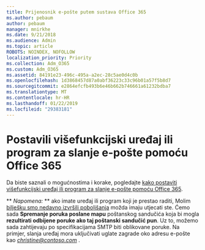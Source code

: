 ```yaml
---
title: Prijenosnik e-pošte putem sustava Office 365
ms.author: pebaum
author: pebaum
manager: mnirkhe
ms.date: 9/21/2018
ms.audience: Admin
ms.topic: article
ROBOTS: NOINDEX, NOFOLLOW
localization_priority: Priority
ms.collection: Adm_O365
ms.custom: Adm_O365
ms.assetid: 84191e23-496c-495a-a2ec-28c5ae0d4c0b
ms.openlocfilehash: 1d3868457d87a0abf36223c33c96b01a57f5b8d7
ms.sourcegitcommit: e2864efcfb493b6e46b662b746661a61232bdba7
ms.translationtype: MT
ms.contentlocale: hr-HR
ms.lasthandoff: 01/22/2019
ms.locfileid: "29383181"
---
```

# <a name="set-up-a-multifunction-device-or-application-to-send-email-using-office-365"></a>Postavili višefunkcijski uređaj ili program za slanje e-pošte pomoću Office 365

Da biste saznali o mogućnostima i korake, pogledajte [kako postaviti višefunkcijski uređaj ili program za slanje e-pošte pomoću Office 365](https://support.office.com/article/69f58e99-c550-4274-ad18-c805d654b4c4).
  
 ** *Napomena:* ** ako imate uređaj ili program koji je prestao raditi, Molim [bilješku smo nedavno izvršili poboljšanja](https://support.microsoft.com/help/4458479/) možda imaju utjecati ste. Ćemo sada **Spremanje poruka poslane mapu** poštanskog sandučića koja bi mogla **rezultirati odbijene poruke ako taj poštanski sandučić pun**. Uz to, možemo sada zahtijevaju po specifikacijama SMTP biti oblikovane poruke. Na primjer, slanja uređaj mora uključivati uglate zagrade oko adresu e-pošte kao *christine@contoso.com* . 
  


